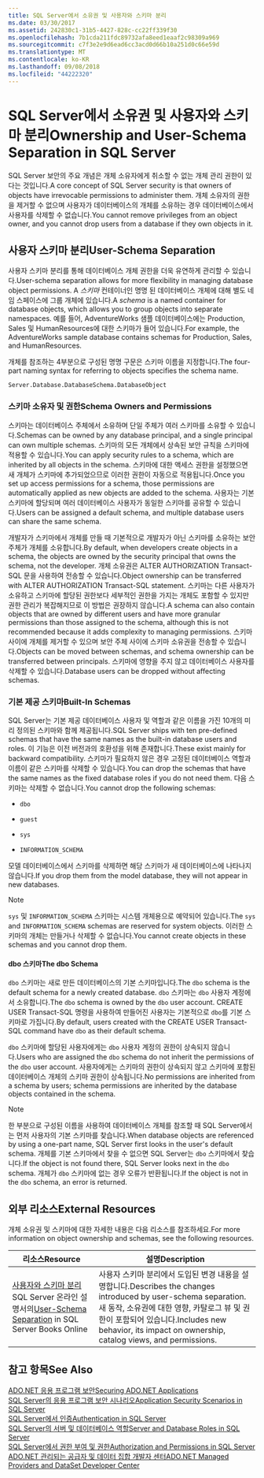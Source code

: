```yaml
---
title: SQL Server에서 소유권 및 사용자와 스키마 분리
ms.date: 03/30/2017
ms.assetid: 242830c1-31b5-4427-828c-cc22ff339f30
ms.openlocfilehash: 7b1cda211fdc89732afa8eed1eaaf2c98309a969
ms.sourcegitcommit: c7f3e2e9d6ead6cc3acd0d66b10a251d0c66e59d
ms.translationtype: MT
ms.contentlocale: ko-KR
ms.lasthandoff: 09/08/2018
ms.locfileid: "44222320"
---
```

# <a name="ownership-and-user-schema-separation-in-sql-server"></a><span data-ttu-id="fe8ee-102">SQL Server에서 소유권 및 사용자와 스키마 분리</span><span class="sxs-lookup"><span data-stu-id="fe8ee-102">Ownership and User-Schema Separation in SQL Server</span></span>
<span data-ttu-id="fe8ee-103">SQL Server 보안의 주요 개념은 개체 소유자에게 취소할 수 없는 개체 관리 권한이 있다는 것입니다.</span><span class="sxs-lookup"><span data-stu-id="fe8ee-103">A core concept of SQL Server security is that owners of objects have irrevocable permissions to administer them.</span></span> <span data-ttu-id="fe8ee-104">개체 소유자의 권한을 제거할 수 없으며 사용자가 데이터베이스의 개체를 소유하는 경우 데이터베이스에서 사용자를 삭제할 수 없습니다.</span><span class="sxs-lookup"><span data-stu-id="fe8ee-104">You cannot remove privileges from an object owner, and you cannot drop users from a database if they own objects in it.</span></span>  
  
## <a name="user-schema-separation"></a><span data-ttu-id="fe8ee-105">사용자 스키마 분리</span><span class="sxs-lookup"><span data-stu-id="fe8ee-105">User-Schema Separation</span></span>  
 <span data-ttu-id="fe8ee-106">사용자 스키마 분리를 통해 데이터베이스 개체 권한을 더욱 유연하게 관리할 수 있습니다.</span><span class="sxs-lookup"><span data-stu-id="fe8ee-106">User-schema separation allows for more flexibility in managing database object permissions.</span></span> <span data-ttu-id="fe8ee-107">A *스키마* 컨테이너인 명명 된 데이터베이스 개체에 대해 별도 네임 스페이스에 그룹 개체에 있습니다.</span><span class="sxs-lookup"><span data-stu-id="fe8ee-107">A *schema* is a named container for database objects, which allows you to group objects into separate namespaces.</span></span> <span data-ttu-id="fe8ee-108">예를 들어, AdventureWorks 샘플 데이터베이스에는 Production, Sales 및 HumanResources에 대한 스키마가 들어 있습니다.</span><span class="sxs-lookup"><span data-stu-id="fe8ee-108">For example, the AdventureWorks sample database contains schemas for Production, Sales, and HumanResources.</span></span>  
  
 <span data-ttu-id="fe8ee-109">개체를 참조하는 4부분으로 구성된 명명 구문은 스키마 이름을 지정합니다.</span><span class="sxs-lookup"><span data-stu-id="fe8ee-109">The four-part naming syntax for referring to objects specifies the schema name.</span></span>  
  
```  
Server.Database.DatabaseSchema.DatabaseObject  
```  
  
### <a name="schema-owners-and-permissions"></a><span data-ttu-id="fe8ee-110">스키마 소유자 및 권한</span><span class="sxs-lookup"><span data-stu-id="fe8ee-110">Schema Owners and Permissions</span></span>  
 <span data-ttu-id="fe8ee-111">스키마는 데이터베이스 주체에서 소유하며 단일 주체가 여러 스키마를 소유할 수 있습니다.</span><span class="sxs-lookup"><span data-stu-id="fe8ee-111">Schemas can be owned by any database principal, and a single principal can own multiple schemas.</span></span> <span data-ttu-id="fe8ee-112">스키마의 모든 개체에서 상속된 보안 규칙을 스키마에 적용할 수 있습니다.</span><span class="sxs-lookup"><span data-stu-id="fe8ee-112">You can apply security rules to a schema, which are inherited by all objects in the schema.</span></span> <span data-ttu-id="fe8ee-113">스키마에 대한 액세스 권한을 설정했으면 새 개체가 스키마에 추가되었으므로 이러한 권한이 자동으로 적용됩니다.</span><span class="sxs-lookup"><span data-stu-id="fe8ee-113">Once you set up access permissions for a schema, those permissions are automatically applied as new objects are added to the schema.</span></span> <span data-ttu-id="fe8ee-114">사용자는 기본 스키마에 할당되며 여러 데이터베이스 사용자가 동일한 스키마를 공유할 수 있습니다.</span><span class="sxs-lookup"><span data-stu-id="fe8ee-114">Users can be assigned a default schema, and multiple database users can share the same schema.</span></span>  
  
 <span data-ttu-id="fe8ee-115">개발자가 스키마에서 개체를 만들 때 기본적으로 개발자가 아닌 스키마를 소유하는 보안 주체가 개체를 소유합니다.</span><span class="sxs-lookup"><span data-stu-id="fe8ee-115">By default, when developers create objects in a schema, the objects are owned by the security principal that owns the schema, not the developer.</span></span> <span data-ttu-id="fe8ee-116">개체 소유권은 ALTER AUTHORIZATION Transact-SQL 문을 사용하여 전송할 수 있습니다.</span><span class="sxs-lookup"><span data-stu-id="fe8ee-116">Object ownership can be transferred with ALTER AUTHORIZATION Transact-SQL statement.</span></span> <span data-ttu-id="fe8ee-117">스키마는 다른 사용자가 소유하고 스키마에 할당된 권한보다 세부적인 권한을 가지는 개체도 포함할 수 있지만 권한 관리가 복잡해지므로 이 방법은 권장하지 않습니다.</span><span class="sxs-lookup"><span data-stu-id="fe8ee-117">A schema can also contain objects that are owned by different users and have more granular permissions than those assigned to the schema, although this is not recommended because it adds complexity to managing permissions.</span></span> <span data-ttu-id="fe8ee-118">스키마 사이에 개체를 제거할 수 있으며 보안 주체 사이에 스키마 소유권을 전송할 수 있습니다.</span><span class="sxs-lookup"><span data-stu-id="fe8ee-118">Objects can be moved between schemas, and schema ownership can be transferred between principals.</span></span> <span data-ttu-id="fe8ee-119">스키마에 영향을 주지 않고 데이터베이스 사용자를 삭제할 수 있습니다.</span><span class="sxs-lookup"><span data-stu-id="fe8ee-119">Database users can be dropped without affecting schemas.</span></span>  
  
### <a name="built-in-schemas"></a><span data-ttu-id="fe8ee-120">기본 제공 스키마</span><span class="sxs-lookup"><span data-stu-id="fe8ee-120">Built-In Schemas</span></span>  
 <span data-ttu-id="fe8ee-121">SQL Server는 기본 제공 데이터베이스 사용자 및 역할과 같은 이름을 가진 10개의 미리 정의된 스키마와 함께 제공됩니다.</span><span class="sxs-lookup"><span data-stu-id="fe8ee-121">SQL Server ships with ten pre-defined schemas that have the same names as the built-in database users and roles.</span></span> <span data-ttu-id="fe8ee-122">이 기능은 이전 버전과의 호환성을 위해 존재합니다.</span><span class="sxs-lookup"><span data-stu-id="fe8ee-122">These exist mainly for backward compatibility.</span></span> <span data-ttu-id="fe8ee-123">스키마가 필요하지 않은 경우 고정된 데이터베이스 역할과 이름이 같은 스키마를 삭제할 수 있습니다.</span><span class="sxs-lookup"><span data-stu-id="fe8ee-123">You can drop the schemas that have the same names as the fixed database roles if you do not need them.</span></span> <span data-ttu-id="fe8ee-124">다음 스키마는 삭제할 수 없습니다.</span><span class="sxs-lookup"><span data-stu-id="fe8ee-124">You cannot drop the following schemas:</span></span>  
  
-   `dbo`  
  
-   `guest`  
  
-   `sys`  
  
-   `INFORMATION_SCHEMA`  
  
 <span data-ttu-id="fe8ee-125">모델 데이터베이스에서 스키마를 삭제하면 해당 스키마가 새 데이터베이스에 나타나지 않습니다.</span><span class="sxs-lookup"><span data-stu-id="fe8ee-125">If you drop them from the model database, they will not appear in new databases.</span></span>  
  
> [!NOTE]
>  <span data-ttu-id="fe8ee-126">`sys` 및 `INFORMATION_SCHEMA` 스키마는 시스템 개체용으로 예약되어 있습니다.</span><span class="sxs-lookup"><span data-stu-id="fe8ee-126">The `sys` and `INFORMATION_SCHEMA` schemas are reserved for system objects.</span></span> <span data-ttu-id="fe8ee-127">이러한 스키마의 개체는 만들거나 삭제할 수 없습니다.</span><span class="sxs-lookup"><span data-stu-id="fe8ee-127">You cannot create objects in these schemas and you cannot drop them.</span></span>  
  
#### <a name="the-dbo-schema"></a><span data-ttu-id="fe8ee-128">dbo 스키마</span><span class="sxs-lookup"><span data-stu-id="fe8ee-128">The dbo Schema</span></span>  
 <span data-ttu-id="fe8ee-129">`dbo` 스키마는 새로 만든 데이터베이스의 기본 스키마입니다.</span><span class="sxs-lookup"><span data-stu-id="fe8ee-129">The `dbo` schema is the default schema for a newly created database.</span></span> <span data-ttu-id="fe8ee-130">`dbo` 스키마는 `dbo` 사용자 계정에서 소유합니다.</span><span class="sxs-lookup"><span data-stu-id="fe8ee-130">The `dbo` schema is owned by the `dbo` user account.</span></span> <span data-ttu-id="fe8ee-131">CREATE USER Transact-SQL 명령을 사용하여 만들어진 사용자는 기본적으로 `dbo`를 기본 스키마로 가집니다.</span><span class="sxs-lookup"><span data-stu-id="fe8ee-131">By default, users created with the CREATE USER Transact-SQL command have `dbo` as their default schema.</span></span>  
  
 <span data-ttu-id="fe8ee-132">`dbo` 스키마에 할당된 사용자에게는 `dbo` 사용자 계정의 권한이 상속되지 않습니다.</span><span class="sxs-lookup"><span data-stu-id="fe8ee-132">Users who are assigned the `dbo` schema do not inherit the permissions of the `dbo` user account.</span></span> <span data-ttu-id="fe8ee-133">사용자에게는 스키마의 권한이 상속되지 않고 스키마에 포함된 데이터베이스 개체의 스키마 권한이 상속됩니다.</span><span class="sxs-lookup"><span data-stu-id="fe8ee-133">No permissions are inherited from a schema by users; schema permissions are inherited by the database objects contained in the schema.</span></span>  
  
> [!NOTE]
>  <span data-ttu-id="fe8ee-134">한 부분으로 구성된 이름을 사용하여 데이터베이스 개체를 참조할 때 SQL Server에서는 먼저 사용자의 기본 스키마를 찾습니다.</span><span class="sxs-lookup"><span data-stu-id="fe8ee-134">When database objects are referenced by using a one-part name, SQL Server first looks in the user's default schema.</span></span> <span data-ttu-id="fe8ee-135">개체를 기본 스키마에서 찾을 수 없으면 SQL Server는 `dbo` 스키마에서 찾습니다.</span><span class="sxs-lookup"><span data-stu-id="fe8ee-135">If the object is not found there, SQL Server looks next in the `dbo` schema.</span></span> <span data-ttu-id="fe8ee-136">개체가 `dbo` 스키마에 없는 경우 오류가 반환됩니다.</span><span class="sxs-lookup"><span data-stu-id="fe8ee-136">If the object is not in the `dbo` schema, an error is returned.</span></span>  
  
## <a name="external-resources"></a><span data-ttu-id="fe8ee-137">외부 리소스</span><span class="sxs-lookup"><span data-stu-id="fe8ee-137">External Resources</span></span>  
 <span data-ttu-id="fe8ee-138">개체 소유권 및 스키마에 대한 자세한 내용은 다음 리소스를 참조하세요.</span><span class="sxs-lookup"><span data-stu-id="fe8ee-138">For more information on object ownership and schemas, see the following resources.</span></span>  
  
|<span data-ttu-id="fe8ee-139">리소스</span><span class="sxs-lookup"><span data-stu-id="fe8ee-139">Resource</span></span>|<span data-ttu-id="fe8ee-140">설명</span><span class="sxs-lookup"><span data-stu-id="fe8ee-140">Description</span></span>|  
|--------------|-----------------|  
|<span data-ttu-id="fe8ee-141">[사용자와 스키마 분리](https://msdn.microsoft.com/library/ms190387.aspx) SQL Server 온라인 설명서의</span><span class="sxs-lookup"><span data-stu-id="fe8ee-141">[User-Schema Separation](https://msdn.microsoft.com/library/ms190387.aspx) in SQL Server Books Online</span></span>|<span data-ttu-id="fe8ee-142">사용자 스키마 분리에서 도입된 변경 내용을 설명합니다.</span><span class="sxs-lookup"><span data-stu-id="fe8ee-142">Describes the changes introduced by user-schema separation.</span></span> <span data-ttu-id="fe8ee-143">새 동작, 소유권에 대한 영향, 카탈로그 뷰 및 권한이 포함되어 있습니다.</span><span class="sxs-lookup"><span data-stu-id="fe8ee-143">Includes new behavior, its impact on ownership, catalog views, and permissions.</span></span>|  
  
## <a name="see-also"></a><span data-ttu-id="fe8ee-144">참고 항목</span><span class="sxs-lookup"><span data-stu-id="fe8ee-144">See Also</span></span>  
 [<span data-ttu-id="fe8ee-145">ADO.NET 응용 프로그램 보안</span><span class="sxs-lookup"><span data-stu-id="fe8ee-145">Securing ADO.NET Applications</span></span>](../../../../../docs/framework/data/adonet/securing-ado-net-applications.md)  
 [<span data-ttu-id="fe8ee-146">SQL Server의 응용 프로그램 보안 시나리오</span><span class="sxs-lookup"><span data-stu-id="fe8ee-146">Application Security Scenarios in SQL Server</span></span>](../../../../../docs/framework/data/adonet/sql/application-security-scenarios-in-sql-server.md)  
 [<span data-ttu-id="fe8ee-147">SQL Server에서 인증</span><span class="sxs-lookup"><span data-stu-id="fe8ee-147">Authentication in SQL Server</span></span>](../../../../../docs/framework/data/adonet/sql/authentication-in-sql-server.md)  
 [<span data-ttu-id="fe8ee-148">SQL Server의 서버 및 데이터베이스 역할</span><span class="sxs-lookup"><span data-stu-id="fe8ee-148">Server and Database Roles in SQL Server</span></span>](../../../../../docs/framework/data/adonet/sql/server-and-database-roles-in-sql-server.md)  
 [<span data-ttu-id="fe8ee-149">SQL Server에서 권한 부여 및 권한</span><span class="sxs-lookup"><span data-stu-id="fe8ee-149">Authorization and Permissions in SQL Server</span></span>](../../../../../docs/framework/data/adonet/sql/authorization-and-permissions-in-sql-server.md)  
 [<span data-ttu-id="fe8ee-150">ADO.NET 관리되는 공급자 및 데이터 집합 개발자 센터</span><span class="sxs-lookup"><span data-stu-id="fe8ee-150">ADO.NET Managed Providers and DataSet Developer Center</span></span>](https://go.microsoft.com/fwlink/?LinkId=217917)
